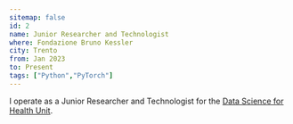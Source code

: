 ```yaml
---
sitemap: false
id: 2
name: Junior Researcher and Technologist
where: Fondazione Bruno Kessler
city: Trento
from: Jan 2023
to: Present
tags: ["Python","PyTorch"]
---
```


I operate as a Junior Researcher and Technologist for the [Data Science for Health Unit](https://ict.fbk.eu/units/mpba/).

